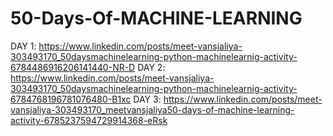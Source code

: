 # 50-Days-Of-MACHINE-LEARNING

DAY 1: https://www.linkedin.com/posts/meet-vansjaliya-303493170_50daysmachinelearning-python-machinelearnig-activity-6784486916206141440-NR-D
DAY 2: https://www.linkedin.com/posts/meet-vansjaliya-303493170_50daysmachinelearning-python-machinelearnig-activity-6784768196781076480-B1xc
DAY 3: https://www.linkedin.com/posts/meet-vansjaliya-303493170_meetvansjaliya50-days-of-machine-learning-activity-6785237594729914368-eRsk
